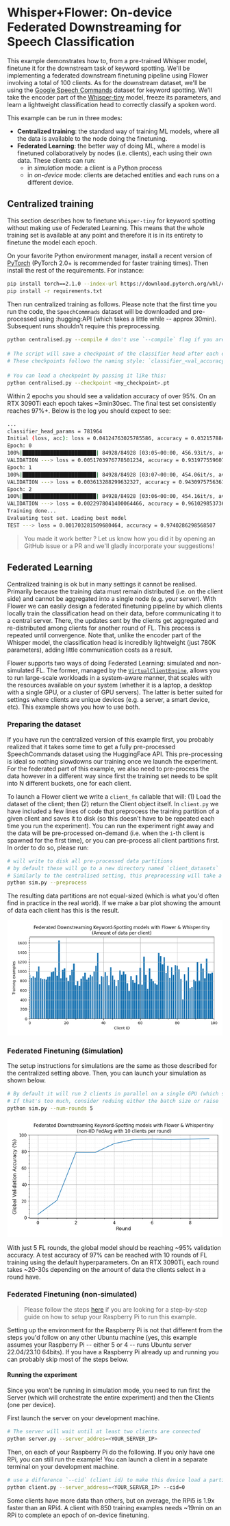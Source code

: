 # Whisper+Flower: On-device Federated Downstreaming for Speech Classification

This example demonstrates how to, from a pre-trained Whisper model, finetune it for the downstream task of keyword spotting. We'll be implementing a federated downstream finetuning pipeline using Flower involving a total of 100 clients. As for the downstream dataset, we'll be using the [Google Speech Commands](https://huggingface.co/datasets/speech_commands) dataset for keyword spotting. We'll take the encoder part of the [Whisper-tiny](https://huggingface.co/openai/whisper-tiny) model, freeze its parameters, and learn a lightweight classification head to correctly classify a spoken word.

This example can be run in three modes:

- **Centralized training**: the standard way of training ML models, where all the data is available to the node doing the finetuning.
- **Federated Learning**: the better way of doing ML, where a model is finetuned collaboratively by nodes (i.e. clients), each using their own data. These clients can run:
  - in _simulation_ mode: a client is a Python process
  - in _on-device_ mode: clients are detached entities and each runs on a different device.

## Centralized training

This section describes how to finetune `Whisper-tiny` for keyword spotting without making use of Federated Learning. This means that the whole training set is available at any point and therefore it is in its entirety to finetune the model each epoch.

On your favorite Python environment manager, install a recent version of [PyTorch](https://pytorch.org/get-started/locally/) (PyTorch 2.0+ is recommended for faster training times). Then install the rest of the requirements. For instance:

```bash
pip install torch==2.1.0 --index-url https://download.pytorch.org/whl/cu118
pip install -r requirements.txt
```

Then run centralized training as follows. Please note that the first time you run the code, the `SpeechCommnads` dataset will be downloaded and pre-processed using :hugging:API (which takes a little while -- approx 30min). Subsequent runs shouldn't require this preprocessing.

```bash
python centralised.py --compile # don't use `--compile` flag if you are using pytorch < 2.0

# The script will save a checkpoint of the classifier head after each epoch
# These checkpoints followo the naming style: `classifier_<val_accuracy>.pt`

# You can load a checkpoint by passing it like this:
python centralised.py --checkpoint <my_checkpoint>.pt
```

Within 2 epochs you should see a validation accuracy of over 95%. On an RTX 3090Ti each epoch takes ~3min30sec. The final test set consistently reaches 97%+. Below is the log you should expect to see:

```bash
...
classifier_head_params = 781964
Initial (loss, acc): loss = 0.04124763025785586, accuracy = 0.03215788419154478
Epoch: 0
100%|████████████████████████| 84928/84928 [03:05<00:00, 456.93it/s, avg_loss=0.7269, avg_acc=0.8282]
VALIDATION ---> loss = 0.0051703976778501234, accuracy = 0.9319775596072931
Epoch: 1
100%|████████████████████████| 84928/84928 [03:07<00:00, 454.06it/s, avg_loss=0.1588, avg_acc=0.9629]
VALIDATION ---> loss = 0.003613288299632327, accuracy = 0.943097575636145
Epoch: 2
100%|████████████████████████| 84928/84928 [03:06<00:00, 454.16it/s, avg_loss=0.1208, avg_acc=0.9675]
VALIDATION ---> loss = 0.0022978041400064466, accuracy = 0.9610298537367261
Training done...
Evaluating test set. Loading best model
TEST ---> loss = 0.001703281509680464, accuracy = 0.9740286298568507
```

> You made it work better ? Let us know how you did it by opening an GitHub issue or a PR and we'll gladly incorporate your suggestions!

## Federated Learning

Centralized training is ok but in many settings it cannot be realised. Primarily because the training data must remain distributed (i.e. on the client side) and cannot be aggregated into a single node (e.g. your server). With Flower we can easily design a federated finetuning pipeline by which clients locally train the classification head on their data, before communicating it to a central server. There, the updates sent by the clients get aggregated and re-distributed among clients for another round of FL. This process is repeated until convergence. Note that, unlike the encoder part of the Whisper model, the classification head is incredibly lightweight (just 780K parameters), adding little communication costs as a result.

Flower supports two ways of doing Federated Learning: simulated and non-simulated FL. The former, managed by the [`VirtualClientEngine`](https://flower.dev/docs/framework/how-to-run-simulations.html), allows you to run large-scale workloads in a system-aware manner, that scales with the resources available on your system (whether it is a laptop, a desktop with a single GPU, or a cluster of GPU servers). The latter is better suited for settings where clients are unique devices (e.g. a server, a smart device, etc). This example shows you how to use both.

### Preparing the dataset

If you have run the centralized version of this example first, you probably realized that it takes some time to get a fully pre-processed SpeechCommands dataset using the HuggingFace API. This pre-processing is ideal so nothing slowdowns our training once we launch the experiment. For the federated part of this example, we also need to pre-process the data however in a different way since first the training set needs to be split into N different buckets, one for each client. 

To launch a Flower client we write a `client_fn` callable that will: (1) Load the dataset of the client; then (2) return the Client object itself. In `client.py` we have included a few lines of code that preprocess the training partition of a given client and saves it to disk (so this doesn't have to be repeated each time you run the experiment). You can run the experiment right away and the data will be pre-processed on-demand (i.e. when the `i`-th client is spawned for the first time), or you can pre-process all client partitions first. In order to do so, please run:

```bash
# will write to disk all pre-processed data partitions
# by default these will go to a new directory named `client_datasets`
# Similarly to the centralised setting, this preprocessing will take a while (30mins approx)
python sim.py --preprocess
```

The resulting data partitions are not equal-sized (which is what you'd often find in practice in the real world). If we make a bar plot showing the amount of data each client has this is the result.

![Amount of data per client](_static/whisper_flower_data.png)

### Federated Finetuning (Simulation)

The setup instructions for simulations are the same as those described for the centralized setting above. Then, you can launch your simulation as shown below.

```bash
# By default it will run 2 clients in parallel on a single GPU (which should be fine if your GPU has at least 16GB )
# If that's too much, consider reduing either the batch size or raise `num_gpus` passed to `start_simulation`
python sim.py --num-rounds 5
```

![Global validation accuracy FL with Whisper model](_static/whisper_flower_acc.png)

With just 5 FL rounds, the global model should be reaching ~95% validation accuracy. A test accuracy of 97% can be reached with 10 rounds of FL training using the default hyperparameters. On an RTX 3090Ti, each round takes ~20-30s depending on the amount of data the clients select in a round have. 

### Federated Finetuning (non-simulated)

> Please follow the steps [here](rpi_setup_guide.md) if you are looking for a step-by-step guide on how to setup your Raspberry Pi to run this example.

Setting up the environment for the Raspberry Pi is not that different from the steps you'd follow on any other Ubuntu machine (yes, this example assumes your Raspberry Pi -- either 5 or 4 -- runs Ubuntu server 22.04/23.10 64bits). If you have a Raspberry Pi already up and running you can probably skip most of the steps below.

#### Running the experiment

Since you won't be running in simulation mode, you need to run first the Server (which will orchestrate the entire experiment) and then the Clients (one per device).

First launch the server on your development machine.

```bash
# The server will wait until at least two clients are connected
python server.py --server_addres=<YOUR_SERVER_IP>
```

Then, on each of your Raspberry Pi do the following. If you only have one RPi, you can still run the example! You can launch a client in a separate terminal on your development machine.

```bash
# use a difference `--cid` (client id) to make this device load a particular dataset partition
python client.py --server_address=<YOUR_SERVER_IP> --cid=0
```

Some clients have more data than others, but on average, the RPi5 is 1.9x faster than an RPi4. A client with 850 training examples needs ~19min on an RPi to complete an epoch of on-device finetuning.
